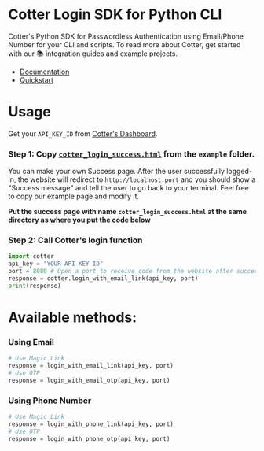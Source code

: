 # Cotter Login SDK for Python CLI
Cotter's Python SDK for Passwordless Authentication using Email/Phone Number for your CLI and scripts. 
To read more about Cotter, get started with our 📚 integration guides and example projects.

- [Documentation](https://docs.cotter.app)
- [Quickstart](https://docs.cotter.app/quickstart-guides/all-guides-and-tutorials)

# Usage

Get your `API_KEY_ID` from [Cotter's Dashboard](https://dev.cotter.app).

### Step 1: Copy [`cotter_login_success.html`](https://github.com/cotterapp/python-sdk/blob/master/example/cotter_login_success.html) from the `example` folder.
You can make your own Success page. After the user successfully logged-in, the website will redirect to `http://localhost:port` and you should show a "Success message" and tell the user to go back to your terminal. Feel free to copy our example page and modify it.

**Put the success page with name `cotter_login_success.html` at the same directory as where you put the code below**

### Step 2: Call Cotter's login function
```python
import cotter
api_key = "YOUR API KEY ID"
port = 8080 # Open a port to receive code from the website after successful authentication
response = cotter.login_with_email_link(api_key, port)
print(response)
```

# Available methods:
### Using Email
```python
# Use Magic Link
response = login_with_email_link(api_key, port)
# Use OTP
response = login_with_email_otp(api_key, port)
```

### Using Phone Number
```python
# Use Magic Link
response = login_with_phone_link(api_key, port)
# Use OTP
response = login_with_phone_otp(api_key, port)
```